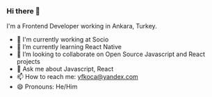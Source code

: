 ### Hi there 👋

I'm a Frontend Developer working in Ankara, Turkey.

- 🏢 I'm currently working at Socio
- 🌱 I’m currently learning React Native
- 👯 I’m looking to collaborate on Open Source Javascript and React projects
- 💬 Ask me about Javascript, React
- 📫 How to reach me: yfkoca@yandex.com
- 😄 Pronouns: He/Him

<!--
**yusufkoca/yusufkoca** is a ✨ _special_ ✨ repository because its `README.md` (this file) appears on your GitHub profile.

Here are some ideas to get you started:

- 🔭 I’m currently working on ...
- 🌱 I’m currently learning ...
- 👯 I’m looking to collaborate on ...
- 🤔 I’m looking for help with ...
- 💬 Ask me about ...
- 📫 How to reach me: ...
- 😄 Pronouns: ...
- ⚡ Fun fact: ...
-->

